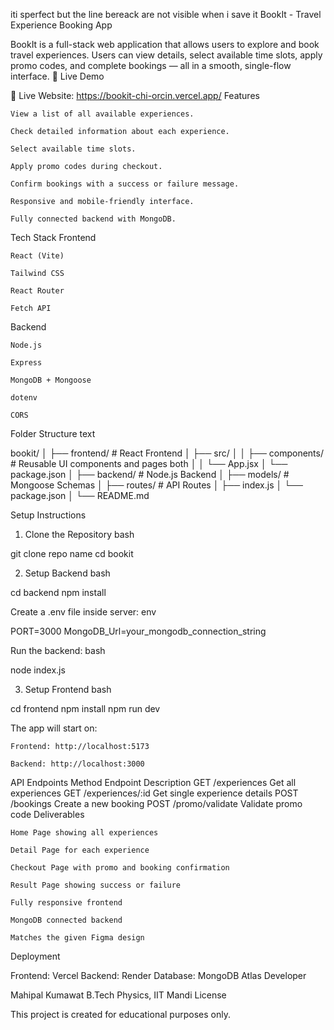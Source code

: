iti sperfect but the line bereack are not visible when i save it
BookIt - Travel Experience Booking App

BookIt is a full-stack web application that allows users to explore and book travel experiences. Users can view details, select available time slots, apply promo codes, and complete bookings — all in a smooth, single-flow interface.
🚀 Live Demo

🔗 Live Website: https://bookit-chi-orcin.vercel.app/
Features

    View a list of all available experiences.

    Check detailed information about each experience.

    Select available time slots.

    Apply promo codes during checkout.

    Confirm bookings with a success or failure message.

    Responsive and mobile-friendly interface.

    Fully connected backend with MongoDB.

Tech Stack
Frontend

    React (Vite)

    Tailwind CSS

    React Router

    Fetch API

Backend

    Node.js

    Express

    MongoDB + Mongoose

    dotenv

    CORS

Folder Structure
text

bookit/
│
├── frontend/                # React Frontend
│   ├── src/
│   │   ├── components/    # Reusable UI components and pages both
│   │   └── App.jsx
│   └── package.json
│
├── backend/                # Node.js Backend
│   ├── models/            # Mongoose Schemas
│   ├── routes/            # API Routes
│   ├── index.js
│   └── package.json
│
└── README.md

Setup Instructions
1. Clone the Repository
bash

git clone repo name
cd bookit

2. Setup Backend
bash

cd backend
npm install

Create a .env file inside server:
env

PORT=3000
MongoDB_Url=your_mongodb_connection_string

Run the backend:
bash

node index.js

3. Setup Frontend
bash

cd frontend
npm install
npm run dev

The app will start on:

    Frontend: http://localhost:5173

    Backend: http://localhost:3000

API Endpoints
Method	Endpoint	Description
GET	/experiences	Get all experiences
GET	/experiences/:id	Get single experience details
POST	/bookings	Create a new booking
POST	/promo/validate	Validate promo code
Deliverables

    Home Page showing all experiences

    Detail Page for each experience

    Checkout Page with promo and booking confirmation

    Result Page showing success or failure

    Fully responsive frontend

    MongoDB connected backend

    Matches the given Figma design

Deployment

Frontend: Vercel
Backend: Render
Database: MongoDB Atlas
Developer

Mahipal Kumawat
B.Tech Physics, IIT Mandi
License

This project is created for educational purposes only.
